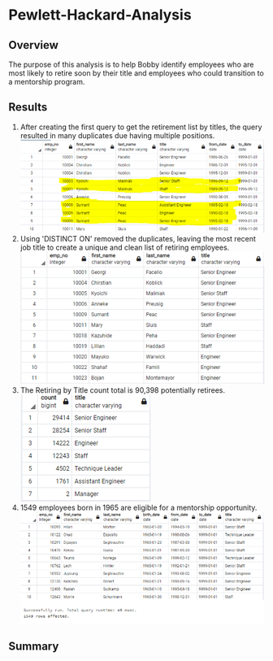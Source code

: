# Pewlett-Hackard-Analysis

## Overview

The purpose of this analysis is to help Bobby identify employees who are most likely to retire soon by their title and employees who could transition to a mentorship program.

## Results

1. After creating the first query to get the retirement list by titles, the query resulted in many duplicates due having multiple positions.
![RetirementTitles](/Images/retirement_titles.png)
2. Using 'DISTINCT ON' removed the duplicates, leaving the most recent job title to create a unique and clean list of retiring employees.
![UniqueTitles](/Images/unique_titles.png)
3. The Retiring by Title count total is 90,398 potentially retirees.
![RetirementTitles](/Images/retiring_titles.png)
4. 1549 employees born in 1965 are eligible for a mentorship opportunity.
![Mentorship](/Images/mentorship_eligibility.png)

## Summary

